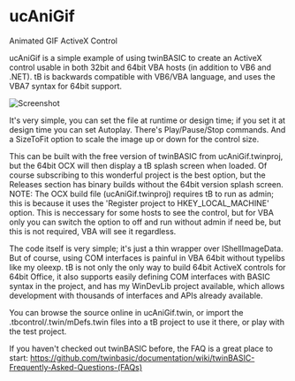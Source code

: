 # ucAniGif
Animated GIF ActiveX Control

ucAniGif is a simple example of using twinBASIC to create an ActiveX control usable in both 32bit and 64bit VBA hosts (in addition to VB6 and .NET). tB is backwards compatible with VB6/VBA language, and uses the VBA7 syntax for 64bit support.

![Screenshot](https://i.imgur.com/NMQzUau.gif)

It's very simple, you can set the file at runtime or design time; if you set it at design time you can set Autoplay. There's Play/Pause/Stop commands. And a SizeToFit option to scale the image up or down for the control size.

This can be built with the free version of twinBASIC from ucAniGif.twinproj, but the 64bit OCX will then display a tB splash screen when loaded. Of course subscribing to this wonderful project is the best option, but the Releases section has binary builds without the 64bit version splash screen.\
NOTE: The OCX build file (ucAniGif.twinproj) requires tB to run as admin; this is because it uses the 'Register project to HKEY_LOCAL_MACHINE' option. This is neccessary for some hosts to see the control, but for VBA only you can switch the option to off and run without admin if need be, but this is not required, VBA will see it regardless.

The code itself is very simple; it's just a thin wrapper over IShellImageData. But of course, using COM interfaces is painful in VBA 64bit without typelibs like my oleexp. tB is not only the only way to build 64bit ActiveX controls for 64bit Office, it also supports easily defining COM interfaces with BASIC syntax in the project, and has my WinDevLib project available, which allows development with thousands of interfaces and APIs already available.

You can browse the source online in ucAniGif.twin, or import the .tbcontrol/.twin/mDefs.twin files into a tB project to use it there, or play with the test project.

If you haven't checked out twinBASIC before, the FAQ is a great place to start: https://github.com/twinbasic/documentation/wiki/twinBASIC-Frequently-Asked-Questions-(FAQs)

